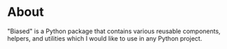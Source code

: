# About

"Biased" is a Python package that contains various reusable components, helpers, and utilities
which I would like to use in any Python project.
